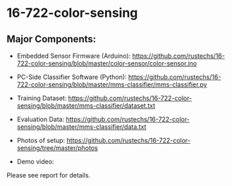 # 16-722-color-sensing

## Major Components:

- Embedded Sensor Firmware (Arduino): https://github.com/rustechs/16-722-color-sensing/blob/master/color-sensor/color-sensor.ino

- PC-Side Classifier Software (Python): https://github.com/rustechs/16-722-color-sensing/blob/master/mms-classifier/mms-classifier.py

- Training Dataset: https://github.com/rustechs/16-722-color-sensing/blob/master/mms-classifier/dataset.txt

- Evaluation Data: https://github.com/rustechs/16-722-color-sensing/blob/master/mms-classifier/data.txt

- Photos of setup: https://github.com/rustechs/16-722-color-sensing/tree/master/photos

- Demo video: 

Please see report for details.
